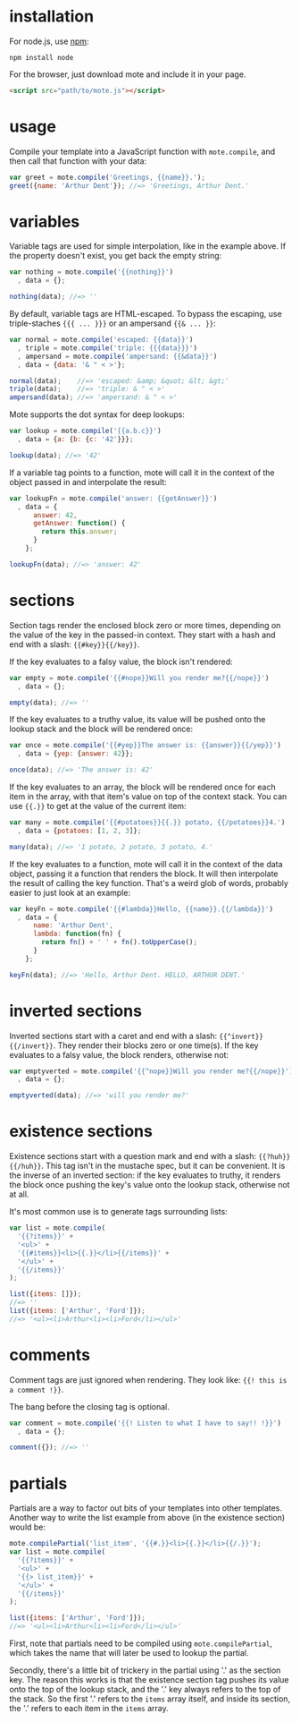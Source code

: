 # installation

For node.js, use [npm][npm]:

    npm install node

For the browser, just download mote and include it in your page.

```html
<script src="path/to/mote.js"></script>
```

[npm]: http://npmjs.org

# usage

Compile your template into a JavaScript function with `mote.compile`, and then
call that function with your data:

```javascript
var greet = mote.compile('Greetings, {{name}}.');
greet({name: 'Arthur Dent'}); //=> 'Greetings, Arthur Dent.'
```

# variables

Variable tags are used for simple interpolation, like in the example above. If
the property doesn't exist, you get back the empty string:

```javascript
var nothing = mote.compile('{{nothing}}')
  , data = {};

nothing(data); //=> ''
```

By default, variable tags are HTML-escaped. To bypass the escaping, use
triple-staches `{{{ ... }}}` or an ampersand `{{& ... }}`:

```javascript
var normal = mote.compile('escaped: {{data}}')
  , triple = mote.compile('triple: {{{data}}}')
  , ampersand = mote.compile('ampersand: {{&data}}')
  , data = {data: '& " < >'};

normal(data);    //=> 'escaped: &amp; &quot; &lt; &gt;'
triple(data);    //=> 'triple: & " < >'
ampersand(data); //=> 'ampersand: & " < >'
```

Mote supports the dot syntax for deep lookups:

```javascript
var lookup = mote.compile('{{a.b.c}}')
  , data = {a: {b: {c: '42'}}};

lookup(data); //=> '42'
```

If a variable tag points to a function, mote will call it in the context of the
object passed in and interpolate the result:

```javascript
var lookupFn = mote.compile('answer: {{getAnswer}}')
  , data = {
      answer: 42,
      getAnswer: function() {
        return this.answer;
      }
    };

lookupFn(data); //=> 'answer: 42'
```

# sections

Section tags render the enclosed block zero or more times, depending on the
value of the key in the passed-in context. They start with a hash and end with
a slash: `{{#key}}{{/key}}`.

If the key evaluates to a falsy value, the block isn't rendered:

```javascript
var empty = mote.compile('{{#nope}}Will you render me?{{/nope}}')
  , data = {};

empty(data); //=> ''
```

If the key evaluates to a truthy value, its value will be pushed onto the
lookup stack and the block will be rendered once:

```javascript
var once = mote.compile('{{#yep}}The answer is: {{answer}}{{/yep}}')
  , data = {yep: {answer: 42}};

once(data); //=> 'The answer is: 42'
```

If the key evaluates to an array, the block will be rendered once for each item
in the array, with that item's value on top of the context stack. You can use
`{{.}}` to get at the value of the current item:

```javascript
var many = mote.compile('{{#potatoes}}{{.}} potato, {{/potatoes}}4.')
  , data = {potatoes: [1, 2, 3]};

many(data); //=> '1 potato, 2 potato, 3 potato, 4.'
```

If the key evaluates to a function, mote will call it in the context of the
data object, passing it a function that renders the block. It will then
interpolate the result of calling the key function. That's a weird glob of
words, probably easier to just look at an example:

```javascript
var keyFn = mote.compile('{{#lambda}}Hello, {{name}}.{{/lambda}}')
  , data = {
      name: 'Arthur Dent',
      lambda: function(fn) {
        return fn() + ' ' + fn().toUpperCase();
      }
    };

keyFn(data); //=> 'Hello, Arthur Dent. HELLO, ARTHUR DENT.'
```

# inverted sections

Inverted sections start with a caret and end with a slash:
`{{^invert}}{{/invert}}`. They render their blocks zero or one time(s). If the
key evaluates to a falsy value, the block renders, otherwise not:

```javascript
var emptyverted = mote.compile('{{^nope}}Will you render me?{{/nope}}')
  , data = {};

emptyverted(data); //=> 'will you render me?'
```

# existence sections

Existence sections start with a question mark and end with a slash:
`{{?huh}}{{/huh}}`. This tag isn't in the mustache spec, but it can be
convenient. It is the inverse of an inverted section: if the key evaluates to
truthy, it renders the block once pushing the key's value onto the lookup
stack, otherwise not at all.

It's most common use is to generate tags surrounding lists:

```javascript
var list = mote.compile(
  '{{?items}}' +
  '<ul>' +
  '{{#items}}<li>{{.}}</li>{{/items}}' +
  '</ul>' +
  '{{/items}}'
);

list({items: []});
//=> ''
list({items: ['Arthur', 'Ford']});
//=> '<ul><li>Arthur<li><li>Ford</li></ul>'
```

# comments

Comment tags are just ignored when rendering. They look like: `{{! this is
a comment !}}`.

The bang before the closing tag is optional.

```javascript
var comment = mote.compile('{{! Listen to what I have to say!! !}}')
  , data = {};

comment({}); //=> ''
```

# partials

Partials are a way to factor out bits of your templates into other templates.
Another way to write the list example from above (in the existence section)
would be:

```javascript
mote.compilePartial('list_item', '{{#.}}<li>{{.}}</li>{{/.}}');
var list = mote.compile(
  '{{?items}}' +
  '<ul>' +
  '{{> list_item}}' +
  '</ul>' +
  '{{/items}}'
);

list({items: ['Arthur', 'Ford']});
//=> '<ul><li>Arthur<li><li>Ford</li></ul>'
```

First, note that partials need to be compiled using `mote.compilePartial`,
which takes the name that will later be used to lookup the partial.

Secondly, there's a little bit of trickery in the partial using '.' as the
section key. The reason this works is that the existence section tag pushes its
value onto the top of the lookup stack, and the '.' key always refers to the
top of the stack. So the first '.' refers to the `items` array itself, and
inside its section, the '.' refers to each item in the `items` array.

